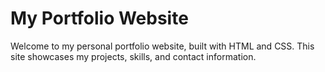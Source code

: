 # My Portfolio Website

Welcome to my personal portfolio website, built with HTML and CSS.
This site showcases my projects, skills, and contact information.
